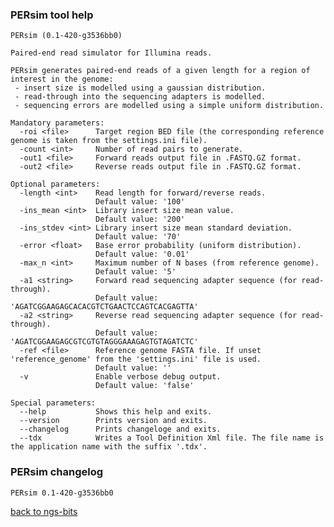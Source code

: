 ### PERsim tool help
	PERsim (0.1-420-g3536bb0)
	
	Paired-end read simulator for Illumina reads.
	
	PERsim generates paired-end reads of a given length for a region of interest in the genome:
	 - insert size is modelled using a gaussian distribution.
	 - read-through into the sequencing adapters is modelled.
	 - sequencing errors are modelled using a simple uniform distribution.
	
	Mandatory parameters:
	  -roi <file>      Target region BED file (the corresponding reference genome is taken from the settings.ini file).
	  -count <int>     Number of read pairs to generate.
	  -out1 <file>     Forward reads output file in .FASTQ.GZ format.
	  -out2 <file>     Reverse reads output file in .FASTQ.GZ format.
	
	Optional parameters:
	  -length <int>    Read length for forward/reverse reads.
	                   Default value: '100'
	  -ins_mean <int>  Library insert size mean value.
	                   Default value: '200'
	  -ins_stdev <int> Library insert size mean standard deviation.
	                   Default value: '70'
	  -error <float>   Base error probability (uniform distribution).
	                   Default value: '0.01'
	  -max_n <int>     Maximum number of N bases (from reference genome).
	                   Default value: '5'
	  -a1 <string>     Forward read sequencing adapter sequence (for read-through).
	                   Default value: 'AGATCGGAAGAGCACACGTCTGAACTCCAGTCACGAGTTA'
	  -a2 <string>     Reverse read sequencing adapter sequence (for read-through).
	                   Default value: 'AGATCGGAAGAGCGTCGTGTAGGGAAAGAGTGTAGATCTC'
	  -ref <file>      Reference genome FASTA file. If unset 'reference_genome' from the 'settings.ini' file is used.
	                   Default value: ''
	  -v               Enable verbose debug output.
	                   Default value: 'false'
	
	Special parameters:
	  --help           Shows this help and exits.
	  --version        Prints version and exits.
	  --changelog      Prints changeloge and exits.
	  --tdx            Writes a Tool Definition Xml file. The file name is the application name with the suffix '.tdx'.
	
### PERsim changelog
	PERsim 0.1-420-g3536bb0
	
[back to ngs-bits](https://github.com/imgag/ngs-bits)